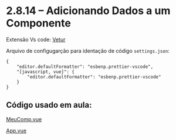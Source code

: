 # 2.8.14 – Adicionando Dados a um Componente

Extensão Vs code: [Vetur](https://marketplace.visualstudio.com/items?itemName=octref.vetur)

Arquivo de configugarção para identação de código ```settings.json```:
```
{
    "editor.defaultFormatter": "esbenp.prettier-vscode",
    "[javascript, vue]": {
        "editor.defaultFormatter": "esbenp.prettier-vscode"
    }
}
```

## Código usado em aula:

[MeuComp.vue](https://github.com/kelvya/projeto_spa/blob/master/src/components/MeuComp.vue)

[App.vue](https://github.com/kelvya/projeto_spa/blob/master/src/App.vue)